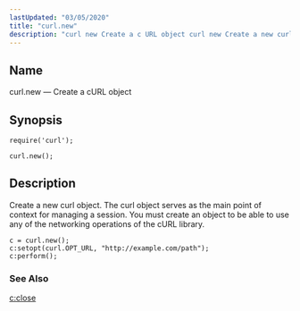 ```yaml
---
lastUpdated: "03/05/2020"
title: "curl.new"
description: "curl new Create a c URL object curl new Create a new curl object The curl object serves as the main point of context for managing a session You must create an object to be able to use any of the networking operations of the c URL library Example 70..."
---
```


<a name="lua.ref.curl.new"></a> 
## Name

curl.new — Create a cURL object

<a name="idp15633952"></a> 
## Synopsis

`require('curl');`

`curl.new();`

<a name="idp15636912"></a> 
## Description

Create a new curl object. The curl object serves as the main point of context for managing a session. You must create an object to be able to use any of the networking operations of the cURL library.

<a name="lua.ref.curl.new.example"></a> 


```
c = curl.new();
c:setopt(curl.OPT_URL, "http://example.com/path");
c:perform();
```

<a name="idp15640880"></a> 
### See Also

[c:close](/momentum/4/lua/ref-curl-c-close)